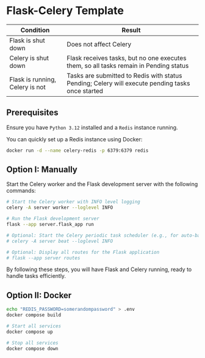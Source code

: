 # Flask-Celery Template

| Condition                      | Result                                                                                       |
|--------------------------------|----------------------------------------------------------------------------------------------|
| Flask is shut down             | Does not affect Celery                                                                       |
| Celery is shut down            | Flask receives tasks, but no one executes them, so all tasks remain in Pending status        |
| Flask is running, Celery is not | Tasks are submitted to Redis with status Pending; Celery will execute pending tasks once started |

## Prerequisites

Ensure you have `Python 3.12` installed and a `Redis` instance running.

You can quickly set up a Redis instance using Docker:

```bash
docker run -d --name celery-redis -p 6379:6379 redis
```

## Option I: Manually

Start the Celery worker and the Flask development server with the following commands:

```bash
# Start the Celery worker with INFO level logging
celery -A server worker --loglevel INFO

# Run the Flask development server
flask --app server.flask_app run

# Optional: Start the Celery periodic task scheduler (e.g., for auto-backup)
# celery -A server beat --loglevel INFO

# Optional: Display all routes for the Flask application
# flask --app server routes
```

By following these steps, you will have Flask and Celery running, ready to handle tasks efficiently.

## Option II: Docker

```bash
echo "REDIS_PASSWORD=somerandompassword" > .env
docker compose build

# Start all services
docker compose up

# Stop all services
docker compose down
```
